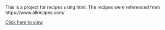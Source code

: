 <p>This is a project for recipes using html. The recipes were referenced from https://www.allrecipes.com/ </p>
<p> <a href="https://vkanimea.github.io/odin-recipes/index.html">Click here to view </a> </p>
